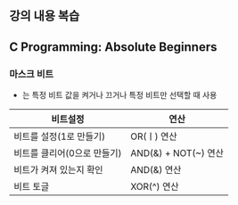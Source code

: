 ## 강의 내용 복습 
## C Programming: Absolute Beginners

### 마스크 비트 
* 는 특정 비트 값을 켜거나 끄거나 특정 비트만 선택할 때 사용

|비트설정|연산|
|---------------|----------|
|비트를 설정(1로 만들기)|OR(ㅣ) 연산|
|비트를 클리어(0으로 만들기)|AND(&) + NOT(~) 연산|
|비트가 켜져 있는지 확인|AND(&) 연산|
|비트 토글|XOR(^) 연산|

